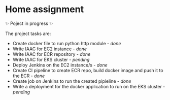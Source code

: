 # Home assignment
✨ Poject in progress ✨

The project tasks are:
- Create docker file to run python http module - *done*
- Write IAAC for EC2 instance - *done*
- Write IAAC for ECR repository - *done*
- Write IAAC for EKS cluster - *pending*
- Deploy Jenkins on the EC2 instance/s - *done*
- Create CI pipeline to create ECR repo, build docker image and push it to the ECR - *done*
- Create job on Jenkins to run the created pipieline - *done*
- Write a deployment for the docker application to run on the EKS cluster - *pending*